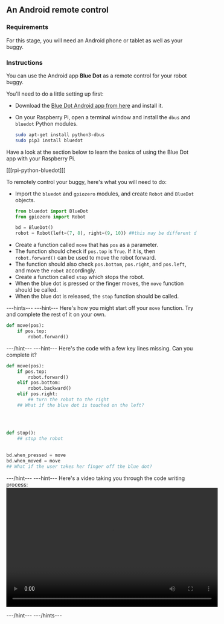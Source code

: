 ## An Android remote control

### Requirements
For this stage, you will need an Android phone or tablet as well as your buggy.

### Instructions
You can use the Android app **Blue Dot** as a remote control for your robot buggy.

You'll need to do a little setting up first:

- Download the [Blue Dot Android app from here](https://play.google.com/store/apps/details?id=com.stuffaboutcode.bluedot&hl=en_GB) and install it.
- On your Raspberry Pi, open a terminal window and install the `dbus` and `bluedot` Python modules.

	```bash
	sudo apt-get install python3-dbus
	sudo pip3 install bluedot
	```

Have a look at the section below to learn the basics of using the Blue Dot app with your Raspberry Pi.

[[[rpi-python-bluedot]]]

To remotely control your buggy, here's what you will need to do:

- Import the `bluedot` and `gpiozero` modules, and create `Robot` and `BlueDot` objects.
  ```python
  from bluedot import BlueDot
  from gpiozero import Robot

  bd = BlueDot()
  robot = Robot(left=(7, 8), right=(9, 10)) ##this may be different depending on your wiring
  ```
- Create a function called `move` that has `pos` as a parameter.
- The function should check if `pos.top` is `True`. If it is, then `robot.forward()` can be used to move the robot forward.
- The function should also check `pos.bottom`, `pos.right`, and `pos.left`, and move the `robot` accordingly.
- Create a function called `stop` which stops the robot.
- When the blue dot is pressed or the finger moves, the `move` function should be called.
- When the blue dot is released, the `stop` function should be called.

---hints--- ---hint---
Here's how you might start off your `move` function. Try and complete the rest of it on your own.

```python
def move(pos):
    if pos.top:
        robot.forward()
```
---/hint--- ---hint---
Here's the code with a few key lines missing. Can you complete it?
```python
def move(pos):
    if pos.top:
        robot.forward()
    elif pos.bottom:
        robot.backward()
    elif pos.right:
		## turn the robot to the right
	## What if the blue dot is touched on the left?
   
   
   

def stop():
	## stop the robot
   

bd.when_pressed = move
bd.when_moved = move
## What if the user takes her finger off the blue dot?
```
---/hint--- ---hint---
Here's a video taking you through the code writing process:
<video width="560" height="315" controls>
<source src="images/blue-dot-remote.webm" type="video/webm">
If your browser does not support WebM video, try Firefox or Chrome.
</video>

---/hint--- ---/hints---

